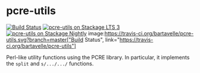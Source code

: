 # pcre-utils

[![Build Status](https://travis-ci.org/bartavelle/pcre-utils.svg?branch=master)](https://travis-ci.org/bartavelle/pcre-utils)
[![pcre-utils on Stackage LTS 3](http://stackage.org/package/pcre-utils/badge/lts)](http://stackage.org/lts/package/pcre-utils)
[![pcre-utils on Stackage Nightly](http://stackage.org/package/pcre-utils/badge/nightly)](http://stackage.org/nightly/package/pcre-utils)
image:https://travis-ci.org/bartavelle/pcre-utils.svg?branch=master["Build Status", link="https://travis-ci.org/bartavelle/pcre-utils"]

Perl-like utility functions using the PCRE library. In particular, it implements the `split` and `s/.../.../` functions.
